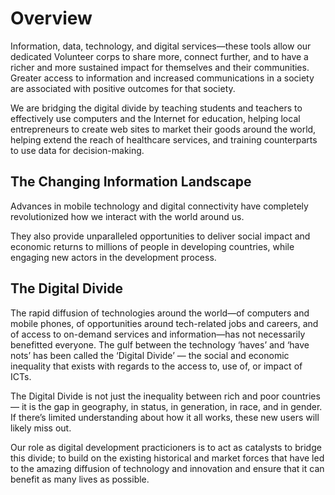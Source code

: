 # Overview

Information, data, technology, and digital services—these tools allow our dedicated Volunteer corps to share more, connect further, and to have a richer and more sustained impact for themselves and their communities. Greater access to information and increased communications in a society are associated with positive outcomes for that society.

We are bridging the digital divide by teaching students and teachers to effectively use computers and the Internet for education, helping local entrepreneurs to create web sites to market their goods around the world, helping extend the reach of healthcare services, and training counterparts to use data for decision-making.

## The Changing Information Landscape

Advances in mobile technology and digital connectivity have completely revolutionized how we interact with the world around us. 

They also provide unparalleled opportunities to deliver social impact and economic returns to millions of people in developing countries, while engaging new actors in the development process.

## The Digital Divide

The rapid diffusion of technologies around the world—of computers and mobile phones, of opportunities around tech-related jobs and careers, and of access to on-demand services and information—has not necessarily benefitted everyone.The gulf between the technology ‘haves’ and ‘have nots’ has been called the ‘Digital Divide’ — the social and economic inequality that exists with regards to the access to, use of, or impact of ICTs.

The Digital Divide is not just the inequality between rich and poor countries — it is the gap in geography, in status, in generation, in race, and in gender. If there’s limited understanding about how it all works, these new users will likely miss out.

Our role as digital development practicioners  is to act as catalysts to bridge this divide; to build on the existing historical and market forces that have led to the amazing diffusion of technology and innovation and ensure that it can benefit as many lives as possible.

